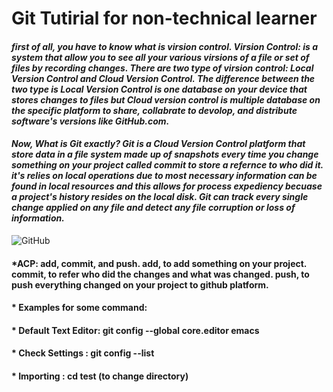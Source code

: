 # **Git Tutirial for non-technical learner**
#### *first of all, you have to know what is virsion control. Virsion Control: is a system that allow you to see all your various virsions of a file or set of files by recording changes. There are two type of virsion control: Local Version Control and Cloud Version Control. The difference between the two type is Local Version Control is one database on your device that stores changes to files but Cloud version control is multiple database on the specific platform to share, collabrate to devolop, and distribute software's versions like GitHub.com.* 

#### *Now, What is Git exactly? Git is a Cloud Version Control platform that store data in a file system made up of snapshots every time you change something on your project called commit to store a refernce to who did it. it's relies on local operations due to most necessary information can be found in local resources and this allows for process expediency becuase a project's history resides on the local disk. Git can track every single change applied on any file and detect any file corruption or loss of information.*
![GitHub](https://blog.udemy.com/wp-content/uploads/2015/08/image066.png)

#### *ACP: add, commit, and push. add, to add something on your project. commit, to refer who did the changes and what was changed. push, to push everything changed on your project to github platform.

#### * Examples for some command:
#### * Default Text Editor: git config --global core.editor emacs
#### * Check Settings : git config --list
#### * Importing : cd test (to change directory)
